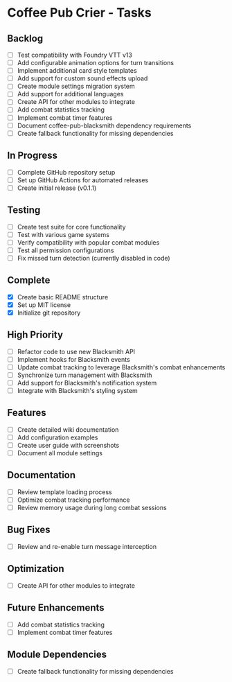 # Coffee Pub Crier - Tasks

## Backlog
- [ ] Test compatibility with Foundry VTT v13
- [ ] Add configurable animation options for turn transitions
- [ ] Implement additional card style templates
- [ ] Add support for custom sound effects upload
- [ ] Create module settings migration system
- [ ] Add support for additional languages
- [ ] Create API for other modules to integrate
- [ ] Add combat statistics tracking
- [ ] Implement combat timer features
- [ ] Document coffee-pub-blacksmith dependency requirements
- [ ] Create fallback functionality for missing dependencies

## In Progress
- [ ] Complete GitHub repository setup
- [ ] Set up GitHub Actions for automated releases
- [ ] Create initial release (v0.1.1)

## Testing
- [ ] Create test suite for core functionality
- [ ] Test with various game systems
- [ ] Verify compatibility with popular combat modules
- [ ] Test all permission configurations
- [ ] Fix missed turn detection (currently disabled in code)

## Complete
- [x] Create basic README structure
- [x] Set up MIT license
- [x] Initialize git repository

## High Priority
- [ ] Refactor code to use new Blacksmith API
- [ ] Implement hooks for Blacksmith events
- [ ] Update combat tracking to leverage Blacksmith's combat enhancements
- [ ] Synchronize turn management with Blacksmith
- [ ] Add support for Blacksmith's notification system
- [ ] Integrate with Blacksmith's styling system

## Features
- [ ] Create detailed wiki documentation
- [ ] Add configuration examples
- [ ] Create user guide with screenshots
- [ ] Document all module settings

## Documentation
- [ ] Review template loading process
- [ ] Optimize combat tracking performance
- [ ] Review memory usage during long combat sessions

## Bug Fixes
- [ ] Review and re-enable turn message interception

## Optimization
- [ ] Create API for other modules to integrate

## Future Enhancements
- [ ] Add combat statistics tracking
- [ ] Implement combat timer features

## Module Dependencies
- [ ] Create fallback functionality for missing dependencies 